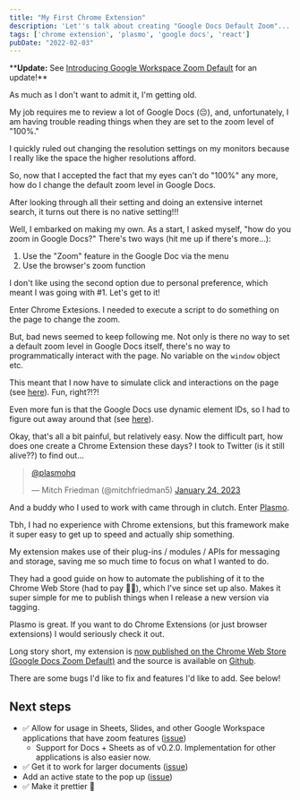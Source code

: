 ```yaml
---
title: "My First Chrome Extension"
description: 'Let''s talk about creating "Google Docs Default Zoom"...'
tags: ['chrome extension', 'plasmo', 'google docs', 'react']
pubDate: "2022-02-03"
---
```


\*\***Update:** See [Introducing Google Workspace Zoom Default](/blog/2023/03/introducing-google-workspace-zoom-default/) for an update!\*\*

As much as I don't want to admit it, I'm getting old.

My job requires me to review a lot of Google Docs (😔), and, unfortunately, I am having trouble reading things when they are set to the zoom level of "100%."

I quickly ruled out changing the resolution settings on my monitors because I really like the space the higher resolutions afford.

So, now that I accepted the fact that my eyes can't do "100%" any more, how do I change the default zoom level in Google Docs.

After looking through all their setting and doing an extensive internet search, it turns out there is no native setting!!!

Well, I embarked on making my own. As a start, I asked myself, "how do you zoom in Google Docs?" There's two ways (hit me up if there's more...):

1. Use the "Zoom" feature in the Google Doc via the menu
2. Use the browser's zoom function

I don't like using the second option due to personal preference, which meant I was going with #1. Let's get to it!

Enter Chrome Extesions. I needed to execute a script to do something on the page to change the zoom.

But, bad news seemed to keep following me. Not only is there no way to set a default zoom level in Google Docs itself, there's no way to programmatically interact with the page. No variable on the `window` object etc.

This meant that I now have to simulate click and interactions on the page (see [here](https://github.com/vernak2539/chrome-extension-google-doc-default-zoom/blob/main/ui-helpers.ts#L6-L25)). Fun, right?!?!

Even more fun is that the Google Docs use dynamic element IDs, so I had to figure out away around that (see [here](https://github.com/vernak2539/chrome-extension-google-doc-default-zoom/blob/main/contents/index.ts#L32-L35)).

Okay, that's all a bit painful, but relatively easy. Now the difficult part, how does one create a Chrome Extension these days? I took to Twitter (is it still alive??) to find out...

<blockquote class="twitter-tweet"><p lang="qam" dir="ltr"><a href="https://twitter.com/plasmohq?ref_src=twsrc%5Etfw">@plasmohq</a></p>&mdash; Mitch Friedman (@mitchfriedman5) <a href="https://twitter.com/mitchfriedman5/status/1617959819595644930?ref_src=twsrc%5Etfw">January 24, 2023</a></blockquote> <script async src="https://platform.twitter.com/widgets.js" charset="utf-8"></script>

And a buddy who I used to work with came through in clutch. Enter [Plasmo](https://www.plasmo.com/).

Tbh, I had no experience with Chrome extensions, but this framework make it super easy to get up to speed and actually ship something.

My extension makes use of their plug-ins / modules / APIs for messaging and storage, saving me so much time to focus on what I wanted to do.

They had a good guide on how to automate the publishing of it to the Chrome Web Store (had to pay 😬💸), which I've since set up also. Makes it super simple for me to publish things when I release a new version via tagging.

Plasmo is great. If you want to do Chrome Extensions (or just browser extensions) I would seriously check it out.

Long story short, my extension is [now published on the Chrome Web Store (Google Docs Zoom Default)][webstore] and the source is available on [Github][github].

There are some bugs I'd like to fix and features I'd like to add. See below!

## Next steps

-   ✅ Allow for usage in Sheets, Slides, and other Google Workspace applications that have zoom features ([issue](https://github.com/vernak2539/chrome-extension-google-doc-default-zoom/issues/3))
    -   Support for Docs + Sheets as of v0.2.0. Implementation for other applications is also easier now.
-   ✅ Get it to work for larger documents ([issue](https://github.com/vernak2539/chrome-extension-google-doc-default-zoom/issues/1))
-   Add an active state to the pop up ([issue](https://github.com/vernak2539/chrome-extension-google-doc-default-zoom/issues/2))
-   ✅ Make it prettier 💅

[webstore]: https://chrome.google.com/webstore/detail/google-docs-zoom-default/nflkcdlimipkgbacnfnhfecjgmojhklo
[github]: https://github.com/vernak2539/chrome-extension-google-doc-default-zoom
